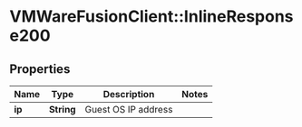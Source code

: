# VMWareFusionClient::InlineResponse200

## Properties
Name | Type | Description | Notes
------------ | ------------- | ------------- | -------------
**ip** | **String** | Guest OS IP address | 


